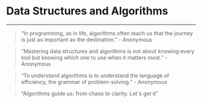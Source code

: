# Data Structures and Algorithms

---
> “In programming, as in life, algorithms often teach us that the journey is just as important as the destination.” 
     - Anonymous

> “Mastering data structures and algorithms is not about knowing every tool but knowing which one to use when it matters most.”
    - Anonymous


> “To understand algorithms is to understand the language of efficiency, the grammar of problem-solving.”
    - Anonymous

> “Algorithms guide us: from chaos to clarity. Let's get it”




